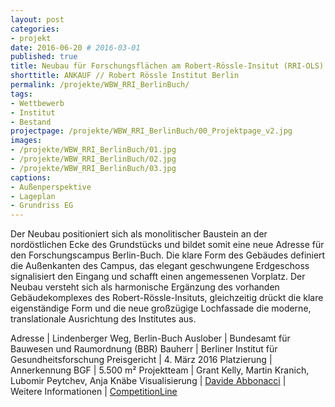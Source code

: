 ```yaml
---
layout: post
categories:
- projekt
date: 2016-06-20 # 2016-03-01
published: true
title: Neubau für Forschungsflächen am Robert-Rössle-Insitut (RRI-OLS) in Berlin-Buch
shorttitle: ANKAUF // Robert Rössle Institut Berlin
permalink: /projekte/WBW_RRI_BerlinBuch/
tags: 
- Wettbewerb
- Institut
- Bestand
projectpage: /projekte/WBW_RRI_BerlinBuch/00_Projektpage_v2.jpg
images:
- /projekte/WBW_RRI_BerlinBuch/01.jpg
- /projekte/WBW_RRI_BerlinBuch/02.jpg
- /projekte/WBW_RRI_BerlinBuch/03.jpg
captions:
- Außenperspektive
- Lageplan
- Grundriss EG
---
```

Der Neubau positioniert sich als monolitischer Baustein an der nordöstlichen Ecke des Grundstücks und bildet somit eine neue Adresse für den Forschungscampus Berlin-Buch. Die klare Form des Gebäudes definiert die Außenkanten des Campus, das elegant geschwungene Erdgeschoss signalisiert den Eingang und schafft einen angemessenen Vorplatz. Der Neubau versteht sich als harmonische Ergänzung des vorhanden Gebäudekomplexes des Robert-Rössle-Insituts, gleichzeitig drückt die klare eigenständige Form und die neue großzügige Lochfassade die moderne, translationale Ausrichtung des Institutes aus.

Adresse					|	Lindenberger Weg, Berlin-Buch
Auslober				|	Bundesamt für Bauwesen und Raumordnung (BBR)
Bauherr					|	Berliner Institut für Gesundheitsforschung
Preisgericht			|	4. März 2016
Platzierung				|	Annerkennung
BGF						|	5.500 m²
Projektteam				|	Grant Kelly, Martin Kranich, Lubomir Peytchev, Anja Knäbe
Visualisierung      	|	[Davide Abbonacci](http://www.abbonacci.com) 
                            |    
Weitere Informationen       |   [CompetitionLine](https://www.competitionline.com/de/beitraege/118402)

